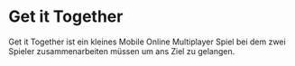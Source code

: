 # Get it Together
 
Get it Together ist ein kleines Mobile Online Multiplayer Spiel bei dem zwei Spieler zusammenarbeiten müssen um ans Ziel zu gelangen.
